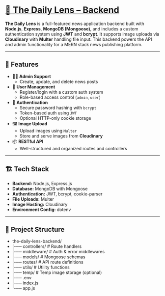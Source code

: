 # [📰 The Daily Lens – Backend](https://daily-lens-server.vercel.app/)

**The Daily Lens** is a full-featured news application backend built with **Node.js**, **Express**, **MongoDB (Mongoose)**, and includes a custom authentication system using **JWT** and **bcrypt**. It supports image uploads via **Cloudinary** with **Multer** handling file input. This backend powers the API and admin functionality for a MERN stack news publishing platform.

---

## 🚀 Features

- 🧑‍💻 **Admin Support**
  - Create, update, and delete news posts
- 👤 **User Management**
  - Register/login with a custom auth system
  - Role-based access control (`admin`, `user`)
- 🔐 **Authentication**
  - Secure password hashing with `bcrypt`
  - Token-based auth using `JWT`
  - Optional HTTP-only cookie storage
- 🖼️ **Image Upload**
  - Upload images using `Multer`
  - Store and serve images from **Cloudinary**
- 📦 **RESTful API**
  - Well-structured and organized routes and controllers

---

## 🏗️ Tech Stack

- **Backend:** Node.js, Express.js
- **Database:** MongoDB with Mongoose
- **Authentication:** JWT, bcrypt, cookie-parser
- **File Uploads:** Multer
- **Image Hosting:** Cloudinary
- **Environment Config:** dotenv

---

## 📁 Project Structure

- the-daily-lens-backend/
- ├── controllers/ # Route handlers
- ├── middleware/ # Auth & error middlewares
- ├── models/ # Mongoose schemas
- ├── routes/ # API route definitions
- ├── utils/ # Utility functions
- ├── temp/ # Temp image storage (optional)
- ├── .env
- ├── index.js
- └── app.js
